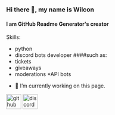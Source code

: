 ### Hi there 👋, my name is Wilcon
#### I am GitHub Readme Generator's creator

Skills: 
* python 
* discord bots developer
 ####such as:
* tickets
* giveaways
* moderations
 *API bots
- 🔭 I’m currently working on this page. 


[<img src='https://cdn.jsdelivr.net/npm/simple-icons@3.0.1/icons/github.svg' alt='github' height='40'>](https://github.com/github.com/wilcon1)  [<img src='https://cdn.jsdelivr.net/npm/simple-icons@3.0.1/icons/discord.svg' alt='discord' height='40'>](https://discord.com/users/:1188152894915096689)  

